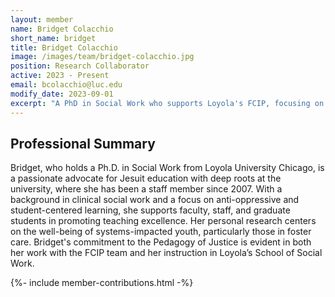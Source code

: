 ```yaml
---
layout: member
name: Bridget Colacchio
short_name: bridget
title: Bridget Colacchio
image: /images/team/bridget-colacchio.jpg
position: Research Collaborator
active: 2023 - Present
email: bcolacchio@luc.edu
modify_date: 2023-09-01
excerpt: "A PhD in Social Work who supports Loyola's FCIP, focusing on Ignatian and anti-oppressive pedagogy. Her research centers on the well-being of systems-impacted youth."
---
```


## Professional Summary

<div class="card bg-light mb-3">
<div class="card-body">
<p class="card-text">
Bridget, who holds a Ph.D. in Social Work from Loyola University Chicago, is a passionate advocate for Jesuit education with deep roots at the university, where she has been a staff member since 2007. With a background in clinical social work and a focus on anti-oppressive and student-centered learning, she supports faculty, staff, and graduate students in promoting teaching excellence. Her personal research centers on the well-being of systems-impacted youth, particularly those in foster care. Bridget's commitment to the Pedagogy of Justice is evident in both her work with the FCIP team and her instruction in Loyola’s School of Social Work.
</p>
</div>
</div>

{%- include member-contributions.html -%}
